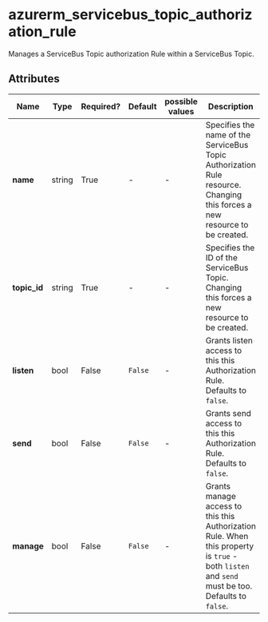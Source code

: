 # azurerm_servicebus_topic_authorization_rule

Manages a ServiceBus Topic authorization Rule within a ServiceBus Topic.

## Attributes

| Name | Type | Required? | Default  | possible values | Description |
| ---- | ---- | --------- | -------- | ----------- | ----------- |
| **name** | string | True | -  |  -  | Specifies the name of the ServiceBus Topic Authorization Rule resource. Changing this forces a new resource to be created. | 
| **topic_id** | string | True | -  |  -  | Specifies the ID of the ServiceBus Topic. Changing this forces a new resource to be created. | 
| **listen** | bool | False | `False`  |  -  | Grants listen access to this this Authorization Rule. Defaults to `false`. | 
| **send** | bool | False | `False`  |  -  | Grants send access to this this Authorization Rule. Defaults to `false`. | 
| **manage** | bool | False | `False`  |  -  | Grants manage access to this this Authorization Rule. When this property is `true` - both `listen` and `send` must be too. Defaults to `false`. | 

